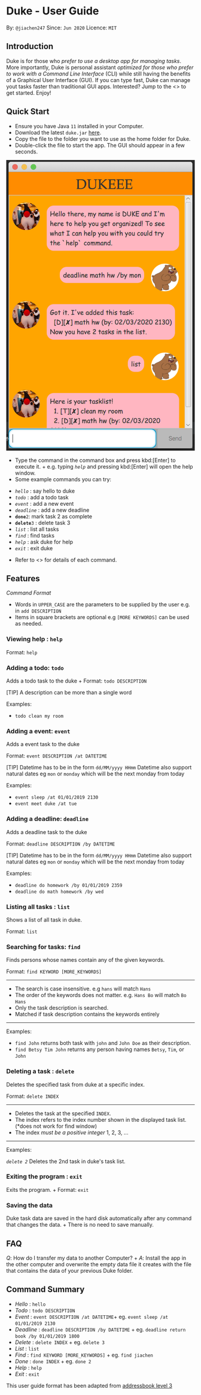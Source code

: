 # Duke - User Guide
By: `@jiachen247`      Since: `Jun 2020`      Licence: `MIT`

## Introduction

Duke is for those who *prefer to use a desktop app for managing tasks*. More importantly, Duke is personal assistant *optimized for those who prefer to work with a Command Line Interface* (CLI) while still having the benefits of a Graphical User Interface (GUI). If you can type fast, Duke can manage yout tasks faster than traditional GUI apps. Interested? Jump to the <<Quick Start>> to get started. Enjoy!

## Quick Start

- Ensure you have Java `11` installed in your Computer.
- Download the latest `duke.jar` [here](https://github.com/jiachen247/duke/releases).
-  Copy the file to the folder you want to use as the home folder for Duke.
-  Double-click the file to start the app. The GUI should appear in a few seconds.

![](Ui.png?raw=true)

-  Type the command in the command box and press kbd:[Enter] to execute it. +
e.g. typing *`help`* and pressing kbd:[Enter] will open the help window.
-  Some example commands you can try:

* *`hello`* : say hello to duke
* *`todo`* : add a todo task
* *`event`* : add a new event 
* *`deadline`* : add a new deadline 
* **`done`**`2`: mark task 2 as complete 
* **`delete`**`3` : delete task 3
* *`list`* : list all tasks
* *`find`* : find tasks
* *`help`* : ask duke for help
* *`exit`* : exit duke

-  Refer to <<Features>> for details of each command.

## Features

*Command Format*

* Words in `UPPER_CASE` are the parameters to be supplied by the user e.g. in `add DESCRIPTION`
* Items in square brackets are optional e.g `[MORE KEYWORDS]` can be used as needed.
###

### Viewing help : `help`

Format: `help`

### Adding a todo: `todo`

Adds a todo task to the duke +
Format: `todo DESCRIPTION`

[TIP]
A description can be more than a single word

Examples:

* `todo clean my room`

### Adding a event: `event`

Adds a event task to the duke

Format: `event DESCRIPTION /at DATETIME`

[TIP]
Datetime has to be in the form `dd/MM/yyyy HHmm`
Datetime also support natural dates eg `mon` or `monday` which will be the next monday from today

Examples:

* `event sleep /at 01/01/2019 2130`
* `event meet duke /at tue`

### Adding a deadline: `deadline`

Adds a deadline task to the duke

Format: `deadline DESCRIPTION /by DATETIME`

[TIP]
Datetime has to be in the form `dd/MM/yyyy HHmm`
Datetime also support natural dates eg `mon` or `monday` which will be the next monday from today

Examples:

* `deadline do homework /by 01/01/2019 2359`
* `deadline do math homework /by wed`

### Listing all tasks : `list`

Shows a list of all task in duke.

Format: `list`

### Searching for tasks: `find`

Finds persons whose names contain any of the given keywords.

Format: `find KEYWORD [MORE_KEYWORDS]`

****
* The search is case insensitive. e.g `hans` will match `Hans`
* The order of the keywords does not matter. e.g. `Hans Bo` will match `Bo Hans`
* Only the task description is searched.
* Matched if task description contains the keywords entirely
****

Examples:

* `find John` returns both task with `john` and `John Doe` as their description.
* `find Betsy Tim John` returns any person having names `Betsy`, `Tim`, or `John`

### Deleting a task : `delete`

Deletes the specified task from duke at a specific index.

Format: `delete INDEX`

****
* Deletes the task at the specified `INDEX`.
* The index refers to the index number shown in the displayed task list. (*does not work for find window)
* The index *must be a positive integer* 1, 2, 3, ...
****

Examples:

*`delete 2`*
Deletes the 2nd task in duke's task list.

### Exiting the program : `exit`

Exits the program. +
Format: `exit`

### Saving the data
Duke task data are saved in the hard disk automatically after any command that changes the data. +
There is no need to save manually.

## FAQ
*Q*: How do I transfer my data to another Computer? +
*A*: Install the app in the other computer and overwrite the empty data file it creates with the file that contains the data of your previous Duke folder.

## Command Summary
* *Hello* : `hello`
* *Todo* : `todo DESCRIPTION`
* *Event* : `event DESCRIPTION /at DATETIME`+
eg. `event sleep /at 01/01/2019 2130`
* *Deadline* : `deadline DESCRIPTION /by DATETIME` +
eg. `deadline return book /by 01/01/2019 1800`
* *Delete* : `delete INDEX` + eg. `delete 3`
* *List* : `list`
* *Find* : `find KEYWORD [MORE_KEYWORDS]` + eg. `find jiachen`
* *Done* : `done INDEX` + 
eg. `done 2`
* *Help* : `help`
* *Exit* : `exit`

This user guide format has been adapted from [addressbook level 3](https://github.com/nus-cs2103-AY1920S2/addressbook-level3/blob/master/docs/UserGuide.adoc)
